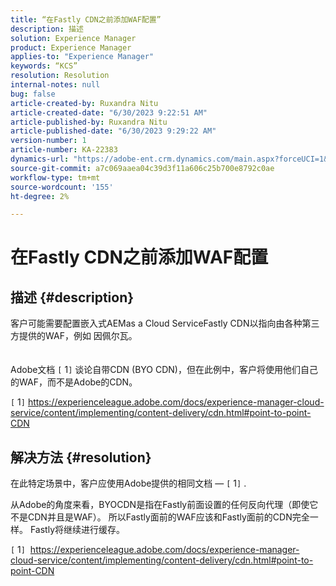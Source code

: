```yaml
---
title: “在Fastly CDN之前添加WAF配置”
description: 描述
solution: Experience Manager
product: Experience Manager
applies-to: "Experience Manager"
keywords: “KCS”
resolution: Resolution
internal-notes: null
bug: false
article-created-by: Ruxandra Nitu
article-created-date: "6/30/2023 9:22:51 AM"
article-published-by: Ruxandra Nitu
article-published-date: "6/30/2023 9:29:22 AM"
version-number: 1
article-number: KA-22383
dynamics-url: "https://adobe-ent.crm.dynamics.com/main.aspx?forceUCI=1&pagetype=entityrecord&etn=knowledgearticle&id=5f7111ad-2717-ee11-8f6e-6045bd006c82"
source-git-commit: a7c069aaea04c39d3f11a606c25b700e8792c0ae
workflow-type: tm+mt
source-wordcount: '155'
ht-degree: 2%

---
```


# 在Fastly CDN之前添加WAF配置

## 描述 {#description}

客户可能需要配置嵌入式AEMas a Cloud ServiceFastly CDN以指向由各种第三方提供的WAF，例如 因佩尔瓦。<br><br><br>
Adobe文档 `[` 1`]`  谈论自带CDN (BYO CDN)，但在此例中，客户将使用他们自己的WAF，而不是Adobe的CDN。





`[` 1`]`  https://experienceleague.adobe.com/docs/experience-manager-cloud-service/content/implementing/content-delivery/cdn.html#point-to-point-CDN


## 解决方法 {#resolution}


在此特定场景中，客户应使用Adobe提供的相同文档 —  `[` 1`]` .

从Adobe的角度来看，BYOCDN是指在Fastly前面设置的任何反向代理（即使它不是CDN并且是WAF）。 所以Fastly面前的WAF应该和Fastly面前的CDN完全一样。 Fastly将继续进行缓存。



`[` 1`]`  https://experienceleague.adobe.com/docs/experience-manager-cloud-service/content/implementing/content-delivery/cdn.html#point-to-point-CDN
